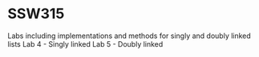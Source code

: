 # SSW315
Labs including implementations and methods for singly and doubly linked lists
Lab 4 - Singly linked
Lab 5 - Doubly linked
